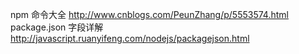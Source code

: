 npm 命令大全 http://www.cnblogs.com/PeunZhang/p/5553574.html
package.json 字段详解 http://javascript.ruanyifeng.com/nodejs/packagejson.html
